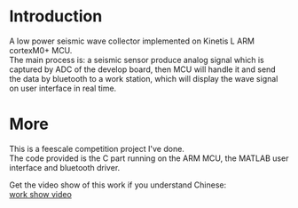 # Introduction
A low power seismic wave collector implemented on Kinetis L ARM cortexM0+ MCU.  
The main process is: a seismic sensor produce analog signal which is captured by ADC of the develop board, then MCU will handle it and send the data by bluetooth to a work station, which will display the wave signal on user interface in real time.    


# More
This is a feescale competition project I've done.   
The code provided is the C part running on the ARM MCU, the MATLAB user interface and bluetooth driver.           

Get the video show of this work if you understand Chinese:     
[work show video](https://tv.sohu.com/v/dXMvNjMyOTk3NDIvNTgxMTg1ODkuc2h0bWw=.html)
